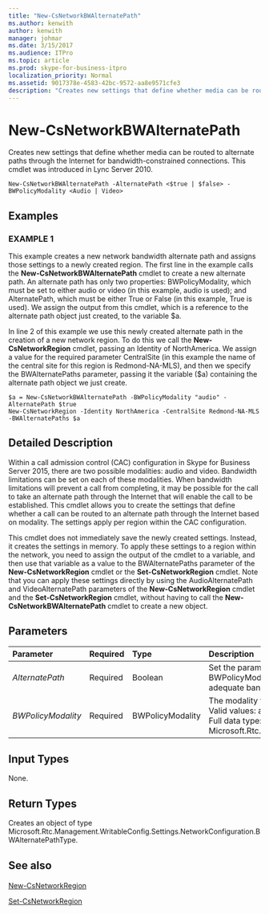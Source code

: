 ```yaml
---
title: "New-CsNetworkBWAlternatePath"
ms.author: kenwith
author: kenwith
manager: johmar
ms.date: 3/15/2017
ms.audience: ITPro
ms.topic: article
ms.prod: skype-for-business-itpro
localization_priority: Normal
ms.assetid: 9017378e-4583-42bc-9572-aa8e9571cfe3
description: "Creates new settings that define whether media can be routed to alternate paths through the Internet for bandwidth-constrained connections. This cmdlet was introduced in Lync Server 2010."
---
```


# New-CsNetworkBWAlternatePath
 
Creates new settings that define whether media can be routed to alternate paths through the Internet for bandwidth-constrained connections. This cmdlet was introduced in Lync Server 2010.
  
```
New-CsNetworkBWAlternatePath -AlternatePath <$true | $false> -BWPolicyModality <Audio | Video>

```

## Examples

### EXAMPLE 1

This example creates a new network bandwidth alternate path and assigns those settings to a newly created region. The first line in the example calls the **New-CsNetworkBWAlternatePath** cmdlet to create a new alternate path. An alternate path has only two properties: BWPolicyModality, which must be set to either audio or video (in this example, audio is used); and AlternatePath, which must be either True or False (in this example, True is used). We assign the output from this cmdlet, which is a reference to the alternate path object just created, to the variable $a.
  
In line 2 of this example we use this newly created alternate path in the creation of a new network region. To do this we call the **New-CsNetworkRegion** cmdlet, passing an Identity of NorthAmerica. We assign a value for the required parameter CentralSite (in this example the name of the central site for this region is Redmond-NA-MLS), and then we specify the BWAlternatePaths parameter, passing it the variable ($a) containing the alternate path object we just create.
  
```
$a = New-CsNetworkBWAlternatePath -BWPolicyModality "audio" -AlternatePath $true
New-CsNetworkRegion -Identity NorthAmerica -CentralSite Redmond-NA-MLS -BWAlternatePaths $a
```

## Detailed Description

Within a call admission control (CAC) configuration in Skype for Business Server 2015, there are two possible modalities: audio and video. Bandwidth limitations can be set on each of these modalities. When bandwidth limitations will prevent a call from completing, it may be possible for the call to take an alternate path through the Internet that will enable the call to be established. This cmdlet allows you to create the settings that define whether a call can be routed to an alternate path through the Internet based on modality. The settings apply per region within the CAC configuration.
  
This cmdlet does not immediately save the newly created settings. Instead, it creates the settings in memory. To apply these settings to a region within the network, you need to assign the output of the cmdlet to a variable, and then use that variable as a value to the BWAlternatePaths parameter of the **New-CsNetworkRegion** cmdlet or the **Set-CsNetworkRegion** cmdlet. Note that you can apply these settings directly by using the AudioAlternatePath and VideoAlternatePath parameters of the **New-CsNetworkRegion** cmdlet and the **Set-CsNetworkRegion** cmdlet, without having to call the **New-CsNetworkBWAlternatePath** cmdlet to create a new object.
  
## Parameters

|**Parameter**|**Required**|**Type**|**Description**|
|:-----|:-----|:-----|:-----|
| _AlternatePath_ <br/> |Required  <br/> |Boolean  <br/> |Set the parameter to True to allow calls made in the media of the modality specified in the BWPolicyModality parameter (either audio or video) to be routed through an alternate path if adequate bandwidth does not exist in the primary path.  <br/> |
| _BWPolicyModality_ <br/> |Required  <br/> |BWPolicyModality  <br/> |The modality to which the alternate path setting applies.  <br/> Valid values: audio, video  <br/> Full data type: Microsoft.Rtc.Management.WritableConfig.Settings.NetworkConfiguration.BWPolicyModality  <br/> |
   
## Input Types

None.
  
## Return Types

Creates an object of type Microsoft.Rtc.Management.WritableConfig.Settings.NetworkConfiguration.BWAlternatePathType.
  
## See also

#### 

[New-CsNetworkRegion](new-csnetworkregion.md)
  
[Set-CsNetworkRegion](set-csnetworkregion.md)

